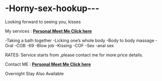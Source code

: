 # -Horny-sex-hookup---
Looking forward to seeing you, kisses

My services : **[Personal Meet Me Click here](http://sofiyarose.whyboner.com)**


-Taking a bath together
-Licking one’s whole body
-Body to body massage
-Oral
-COB
-69
-Blow job
-Kissing
-COF
-Sex
-anal sex

RATES:
Service starts from ,please contact me for more price details.

Contact ME : **[Personal Meet Me Click here](http://sofiyarose.whyboner.com)**

Overnight Stay Also Available
